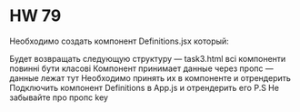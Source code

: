 # HW 79
Необходимо создать компонент Definitions.jsx который:

Будет возвращать следующую структуру — task3.html
всі компоненти повинні бути класові 
Компонент принимает данные через пропс — данные лежат тут
Необходимо принять их в компоненте и отрендерить
Подключить компонент Definitions в App.js и отрендерить его
P.S Не забывайте про пропс key